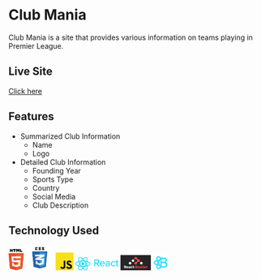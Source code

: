 # Club Mania
Club Mania is a site that provides various information on teams playing in Premier League.

## Live Site

[Click here ](https://club-mania.netlify.app/)

## Features
- Summarized Club Information
    - Name
    - Logo
- Detailed Club Information
    - Founding Year
    - Sports Type
    - Country
    - Social Media
    - Club Description


## Technology Used
<img src="./tech-logos/html5.png" alt="html5-logo" width="30"/> <img src="./tech-logos/css3.png" alt="css3-logo" width="55"/> <img src="./tech-logos/js.png" alt="js" width="35"/> <img src="./tech-logos/react.png" alt="react" width="85"/> <img src="./tech-logos/react-router.png" alt="react-router" width="60"/> <img src="./tech-logos/react-bootstrap.png" alt="react-bootstrap" width="30"/> 